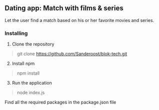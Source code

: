 ## Dating app: Match with films & series
Let the user find a match based on his or her favorite movies and series.

### Installing

1. Clone the repository

> git clone https://github.com/Sanderoost/blok-tech.git

2. Install npm

> npm install

3. Run the application 

> node index.js

Find all the required packages in the package.json file
